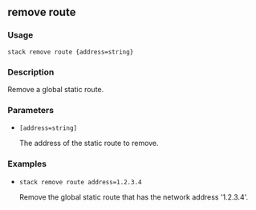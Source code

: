 ## remove route

### Usage

`stack remove route {address=string}`

### Description


Remove a global static route.



### Parameters
* `[address=string]`

   The address of the static route to remove.

### Examples

* `stack remove route address=1.2.3.4`

   Remove the global static route that has the network address '1.2.3.4'.



